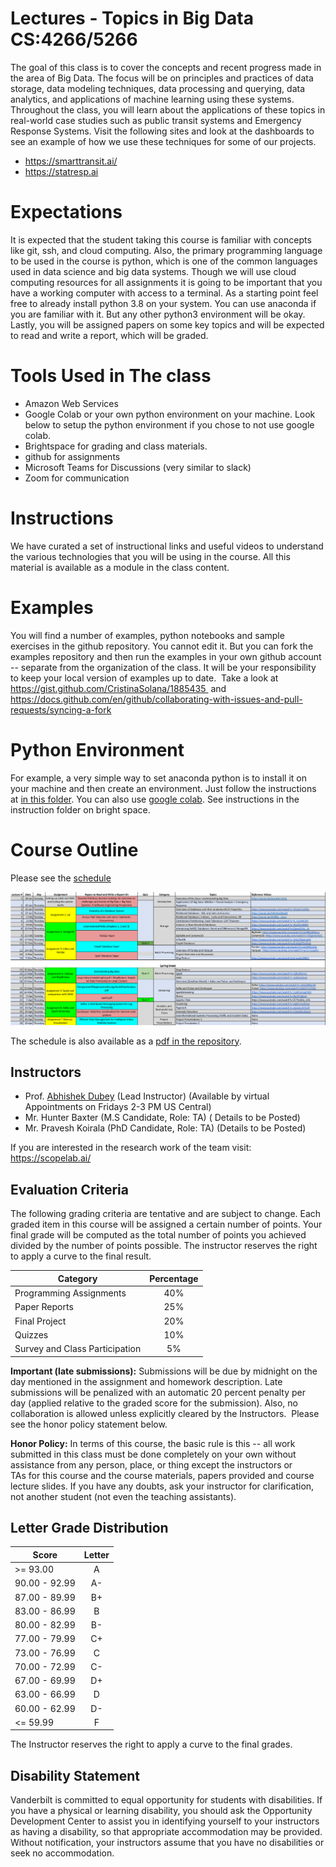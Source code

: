 # Lectures - Topics in Big Data CS:4266/5266

The goal of this class is to cover the concepts and recent progress made in the area of Big Data. The focus will be on principles and practices of data storage, data modeling techniques, data processing and querying, data analytics, and applications of machine learning using these systems. Throughout the class, you will learn about the applications of these topics in real-world case studies such as public transit systems and Emergency Response Systems. Visit the following sites and look at the dashboards to see an example of how we use these techniques for some of our projects.

 * https://smarttransit.ai/
 * https://statresp.ai
 

 # Expectations

It is expected that the student taking this course is familiar with concepts like git, ssh, and cloud computing. Also, the primary programming language to be used in the course is python, which is one of the common languages used in data science and big data systems. Though we will use cloud computing resources for all assignments it is going to be important that you have a working computer with access to a terminal. As a starting point feel free to already install python 3.8 on your system. You can use anaconda if you are familiar with it. But any other python3 environment will be okay. Lastly, you will be assigned papers on some key topics and will be expected to read and write a report, which will be graded.
 
# Tools Used in The class

* Amazon Web Services
* Google Colab or your own python environment on your machine. Look below to setup the python environment if you chose to not use google colab.
* Brightspace for grading and class materials.
* github for assignments
* Microsoft Teams for Discussions (very similar to slack)
* Zoom for communication

# Instructions
 
We have curated a set of instructional links and useful videos to understand the various technologies that you will be using in the course. All this material is available as a module in the class content.  

# Examples

You will find a number of examples, python notebooks and sample exercises in the github repository. You cannot edit it. But you can fork the examples repository and then run the examples in your own github account -- separate from the organization of the class. It will be your responsibility to keep your local version of examples up to date.  Take a look at https://gist.github.com/CristinaSolana/1885435  and https://docs.github.com/en/github/collaborating-with-issues-and-pull-requests/syncing-a-fork

# Python Environment
For example, a very simple way to set anaconda python is to install it on your machine and then create an environment. Just follow the instructions at [in this folder](https://github.com/vu-topics-in-big-data-2022/lectures/tree/main/python-environment). You can also use [google colab](https://towardsdatascience.com/getting-started-with-google-colab-f2fff97f594c). See instructions in the instruction folder on bright space.

# Course Outline 

Please see the [schedule](https://docs.google.com/spreadsheets/d/1lVN63CJKj9vMEaiLfaM6hQHxMHNqOzdE-ETO6w-rRtI/edit?usp=sharing)

![course schedule](schedule-of-the-class.png)

The schedule is also available as a [pdf in the repository](schedule-of-the-class.pdf).

## Instructors

- Prof. [Abhishek Dubey](https://engineering.vanderbilt.edu/bio/abhishek-dubey) (Lead Instructor) (Available by virtual Appointments on Fridays 2-3 PM US Central)
- Mr. Hunter Baxter (M.S Candidate, Role: TA) ( Details to be Posted)
- Mr. Pravesh Koirala (PhD Candidate, Role: TA) (Details to be Posted)

 
If you are interested in the research work of the team visit: https://scopelab.ai/

## Evaluation  Criteria

The following grading criteria are tentative and are
subject to change. Each graded item in this course will be assigned a
certain number of points. Your final grade will be computed as the total
number of points you achieved divided by the number of points possible.
The instructor reserves the right to apply a curve to the final result.


| Category        | Percentage  |
| ------------- |:-------------:| 
| Programming Assignments    | 40% | 
| Paper Reports | 25%|
| Final Project       | 20% |
| Quizzes          | 10% |
| Survey and Class Participation| 5%|

**Important (late submissions):** Submissions will be due by midnight on the day mentioned in the assignment and homework description. Late submissions will be penalized with an automatic 20 percent penalty per day (applied relative to the graded score for the submission). Also, no collaboration is allowed unless explicitly cleared by the Instructors.  Please see the honor policy statement below.

**Honor Policy:** In terms of this course, the basic rule is this -- all work submitted in this class must be done completely on your own without assistance from any person, place, or thing except the instructors or TAs for this course and the course materials, papers provided and course lecture slides. If you have any doubts, ask your instructor for clarification, not another student (not even the teaching assistants).

## Letter Grade Distribution

| Score        | Letter  |
| ------------- |:-------------:| 
| >= 93.00    |   A      |
| 90.00 - 92.99  |  A-   |
| 87.00 - 89.99 | B+     |
| 83.00 - 86.99  | B     |
| 80.00 - 82.99  | B-     |
| 77.00 - 79.99  | C+  |
| 73.00 - 76.99  | C  |
| 70.00 - 72.99  | C-  |
| 67.00 - 69.99  | D+  |
| 63.00 - 66.99  | D  |
| 60.00 - 62.99  | D-  |
| <= 59.99   |  F  |

The Instructor reserves the right to apply a curve to the final grades.

## Disability Statement

Vanderbilt is committed to equal opportunity
for students with disabilities. If you have a physical or learning
disability, you should ask the Opportunity Development Center to assist
you in identifying yourself to your instructors as having a disability,
so that appropriate accommodation may be provided. Without notification,
your instructors assume that you have no disabilities or seek no
accommodation.


